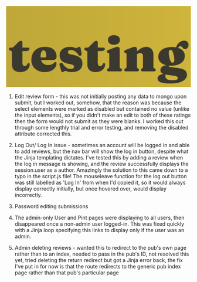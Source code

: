 <img src="static/images/testing.PNG">

1. Edit review form - this was not initially posting any data to mongo upon submit, but I worked out, somehow, that the reason 
was because the select elements were marked as disabled but contained no value (unlike the input elements), so if you didn't 
make an edit to both of these ratings then the form would not submit as they were blanks. I worked this out through some lengthly 
trial and error testing, and removing the disabled attribute corrected this.

2. Log Out/ Log In issue - sometimes an account will be logged in and able to add reviews, but the nav bar will show the log in
button, despite what the Jinja templating dictates. I've tested this by adding a review when the log in message is showing, and 
the review successfully displays the session.user as a author. Amazingly the solution to this came down to a typo in the script.js 
file! The mouseleave function for the log out button was still labelled as 'Log In' from when I'd copied it, so it would always
display correctly initially, but once hovered over, would display incorrectly.

3. Password editing submissions

4. The admin-only User and Pint pages were displaying to all users, then disappeared once a non-admin user logged-in. This was
fixed quickly with a Jinja loop specifying this links to display only if the user was an admin.

5. Admin deleting reviews - wanted this to redirect to the pub's own page rather than to an index, needed to pass in the pub's 
ID, not resolved this yet, tried deleting the return redirect but got a Jinja error back, the fix I've put in for now is that the
route redirects to the generic pub index page rather than that pub's particular page